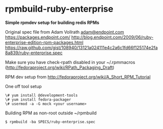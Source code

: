 # rpmbuild-ruby-enterprise
**Simple rpmdev setup for building redis RPMs**

Original spec file from Adam Vollrath <adam@endpoint.com>
https://packages.endpoint.com/
http://blog.endpoint.com/2009/06/ruby-enterprise-edition-rpm-packages.html
https://raw.github.com/gist/108940/13121a024111e4c2a6c1fd66f125174e2fa8a839/ruby-enterprise.spec


Make sure you have check-rpath disabled in your ~/.rpmmacros
(http://fedoraproject.org/wiki/RPath_Packaging_Draft)

RPM dev setup from http://fedoraproject.org/wiki/A_Short_RPM_Tutorial

One off tool setup
```shell
\# yum install @development-tools
\# yum install fedora-packager
\# usermod -a -G mock <your username>
```

Building RPM as non-root outside ~/rpmbuild
```shell
$ rpmbuild -ba SPECS/ruby-enterprise.spec
```

